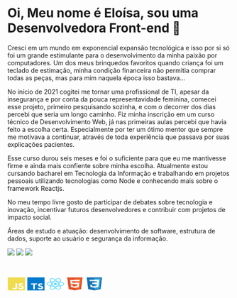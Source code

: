 # Oi, Meu nome é Eloísa, sou uma Desenvolvedora Front-end 🌱 
Cresci em um mundo em exponencial expansão tecnológica e isso por si só foi um grande estimulante para o desenvolvimento da minha paixão por computadores. Um dos meus brinquedos favoritos quando criança foi um teclado de estimação, minha condição financeira não permitia comprar todas as peças, mas para mim naquela época isso bastava... 

No início de 2021 cogitei me tornar uma profissional de TI, apesar da insegurança e por conta da pouca representavidade feminina, comecei esse projeto, primeiro pesquisando sozinha, e com o decorrer dos dias percebi que seria um longo caminho. Fiz minha inscrição em um curso técnico de Desenvolvimento Web, já nas primeiras aulas percebi que havia feito a escolha certa.
Especialmente por ter um ótimo mentor que sempre me motivava a continuar, através de toda experiência que passava por suas explicações pacientes. 

Esse curso durou seis meses e foi o suficiente para que eu me mantivesse firme e ainda mais confiente sobre minha escolha. Atualmente estou cursando bacharel em Tecnologia da Informação e trabalhando em projetos pessoais utilizando tecnologias como Node e conhecendo mais sobre o framework Reactjs.

No meu tempo livre gosto de participar de debates sobre tecnologia e inovação, incentivar futuros desenvolvedores e contribuir com projetos de impacto social. 

Áreas de estudo e atuação: desenvolvimento de software, estrutura de dados, suporte ao usuário e segurança da informação.

<div>
  
  <a href="https://instagram.com/eloisantunesz" target="_blank">
    <img src="https://img.shields.io/badge/-Instagram-%23E4405F?style=for-the-badge&logo=instagram&logoColor=white" target="_blank"></a>
  <a href = "mailto:eloisantunesp@gmail.com">
    <img src="https://img.shields.io/badge/-Gmail-%23333?style=for-the-badge&logo=gmail&logoColor=white" target="_blank"></a>
  <a href="https://www.linkedin.com/in/eloisa-antunes" target="_blank">
    <img src="https://img.shields.io/badge/-LinkedIn-%230077B5?style=for-the-badge&logo=linkedin&logoColor=white" target="_blank"></a> 
  
  </div>
  
##
  
<div style="display: inline_block"><br>
  <img align="center" alt="E-Js" height="30" width="40" src="https://raw.githubusercontent.com/devicons/devicon/master/icons/javascript/javascript-plain.svg">
  <img align="center" alt="E-Ts" height="30" width="40" src="https://raw.githubusercontent.com/devicons/devicon/master/icons/typescript/typescript-plain.svg">
  <img align="center" alt="E-React" height="30" width="40" src="https://raw.githubusercontent.com/devicons/devicon/master/icons/react/react-original.svg">
  <img align="center" alt="E-HTML" height="30" width="40" src="https://raw.githubusercontent.com/devicons/devicon/master/icons/html5/html5-original.svg">
  <img align="center" alt="E-CSS" height="30" width="40" src="https://raw.githubusercontent.com/devicons/devicon/master/icons/css3/css3-original.svg">
  
  ##
  
